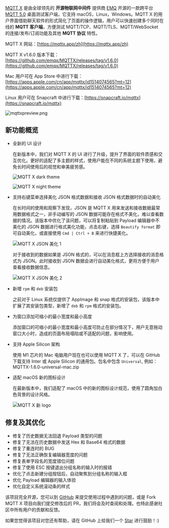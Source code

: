 [MQTT X](https://mqttx.app/zh) 是由全球领先的 **开源物联网中间件** 提供商 [EMQ](https://www.emqx.cn/) 开源的一款跨平台 [MQTT 5.0](https://www.emqx.cn/mqtt/mqtt5) 桌面测试客户端，它支持 macOS，Linux，Windows。MQTT X 的用户界面借助聊天软件的形式简化了页面的操作逻辑，用户可以快速创建多个同时在线的 **MQTT 客户端**，方便测试 MQTT/TCP、MQTT/TLS、MQTT/WebSocket  的连接/发布/订阅功能及其他 **MQTT 协议** 特性。

MQTT X 网站：[https://mqttx.app/zh](https://mqttx.app/zh)

MQTT X v1.6.0 版本下载：[https://github.com/emqx/MQTTX/releases/tag/v1.6.0](https://github.com/emqx/MQTTX/releases/tag/v1.6.0)

Mac 用户可在 App Store 中进行下载：[https://apps.apple.com/cn/app/mqttx/id1514074565?mt=12](https://apps.apple.com/cn/app/mqttx/id1514074565?mt=12)

Linux 用户可在 Snapcraft 中进行下载：[https://snapcraft.io/mqttx](https://snapcraft.io/mqttx)

![mqttxpreview.png](https://static.emqx.net/images/cabac14e0c8f75080b659ea72294f97a.png)

## 新功能概览

- 全新的 UI 设计

  在新版本中，我们对 MQTT X 的 UI 进行了升级，提升了界面的软件质感和交互优化。更好的适配了多主题的样式，使用户能在不同的系统主题下使用，避免长时间使用后的视觉和审美疲劳感。

  ![MQTT X dark theme](https://static.emqx.net/images/9241dff3da0149815ee978b06b830509.png)

  ![MQTT X night theme](https://static.emqx.net/images/b864999d4888c7a2c694fa18c6888189.png)

- 支持右键菜单选择美化 JSON 格式数据和接收 JSON 格式数据时的自动美化

  在长时间的使用和观察下发现，JSON 是 MQTT X 用来发送和接收数据最常用数据格式之一，非手动编写的 JSON 数据可能存在格式不美化，难以查看数据的情况。该版本中优化了该问题，可以将复制粘贴到 Payload 编辑器中不美化的 JSON 数据进行格式美化功能，点击右键，选择 `Beautify format` 即可自动美化，或直接使用 `Cmd | Ctrl + B` 来进行快捷美化。

  ![MQTT X JSON 美化 1](https://static.emqx.net/images/65ef92b637e60c15124ee90d69b5eb28.png)

  对于接收到的数据如果是 JSON 格式的，可以在消息框上方选择接收的消息格式为 JSON。此时接收到 JSON 数据会进行自动美化格式，更将方便于用户查看接收数据信息。

  ![MQTT X JSON 美化 2](https://static.emqx.net/images/4db1fc9b22d86a21490108429fa2dd5b.png)

- 新增 `rpm` 和 `deb` 安装包

  之前对于 Linux 系统仅提供了 AppImage 和 snap 格式的安装包，该版本中扩展了其安装包类型，新增了 `deb` 和 `rpm` 格式的安装包。

- 为窗口添加可缩小的最小宽度和最小高度

  添加窗口的可缩小的最小宽度和最小高度可防止在部分情况下，用户无意拖动窗口大小时，造成的页面布局塌陷或不适配的问题，影响使用。
  
- 支持 Apple Silicon 架构
  
  使用 M1 芯片的 Mac 电脑用户现在也可以使用 MQTT X 了，可以在 GitHub 下载支持 Inter 或 Apple Silicon 的通用包。包名中包含 `Universal`, 例如：MQTTX-1.6.0-universal-mac.zip

- 适配 macOS 新的图标设计

  在最新版本中，我们适配了 macOS 中的新的图标设计规范，使用了圆角加白色背景的设计风格。

  ![MQTT X 新 logo](https://static.emqx.net/images/503ff92d80f6e6222505a3a0aad29a36.png)

## 修复及其优化

- 修复了历史数据无法回退 Payload 类型的问题
- 修复了无法在历史数据中发送 Hex 和 Base64 格式的数据
- 修复了重连时的 BUG
- 修复了无法正确恢复编辑器宽度的问题
- 修复表单字段名的宽度错位问题
- 修复了使用 ESC 按键退出分组名称的输入时的报错
- 优化了点击新建分组按钮后，自动聚焦到分组名称的输入框
- 优化 Payload 编辑器的输入体验
- 优化自定义系统滚动条的样式

该项目完全开源，您可以到 [GitHub](https://github.com/emqx/MQTTX/issues?q=is%3Aissue+is%3Aopen+sort%3Aupdated-desc) 来提交使用过程中遇到的问题，或是 Fork MQTT X 项目向我们提交修改后的 PR，我们将会及时查阅和处理。也特此感谢社区中所有用户的贡献和反馈。

如果您觉得该项目对您还有帮助，请在 GitHub 上给我们一个 [Star](https://github.com/emqx/MQTTX) 进行鼓励！:)
